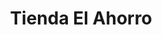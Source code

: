 ---
title: "Tienda El Ahorro"
url: /zona-19-ciudad-de-guatemala/tienda-el-ahorro/
shop: comodidad
---
